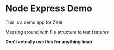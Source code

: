 # Node Express Demo

This is a demo app for Zeet

Messing around with file structure to test features

**Don't actually use this for anything lmao**
